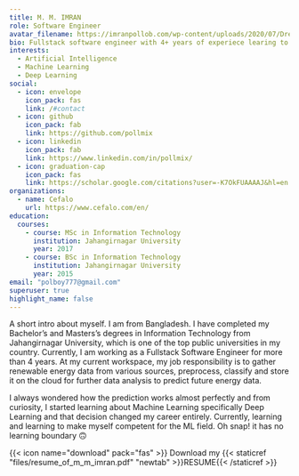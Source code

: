 ```yaml
---
title: M. M. IMRAN
role: Software Engineer
avatar_filename: https://imranpollob.com/wp-content/uploads/2020/07/Dreamy-Diary-372-1.jpg
bio: Fullstack software engineer with 4+ years of experiece learing to teach machines
interests:
  - Artificial Intelligence
  - Machine Learning
  - Deep Learning
social:
  - icon: envelope
    icon_pack: fas
    link: /#contact
  - icon: github
    icon_pack: fab
    link: https://github.com/pollmix
  - icon: linkedin
    icon_pack: fab
    link: https://www.linkedin.com/in/pollmix/
  - icon: graduation-cap
    icon_pack: fas
    link: https://scholar.google.com/citations?user=-K7OkFUAAAAJ&hl=en
organizations:
  - name: Cefalo
    url: https://www.cefalo.com/en/
education:
  courses:
    - course: MSc in Information Technology
      institution: Jahangirnagar University
      year: 2017
    - course: BSc in Information Technology
      institution: Jahangirnagar University
      year: 2015
email: "polboy777@gmail.com"
superuser: true
highlight_name: false
---
```


A short intro about myself. I am from Bangladesh. I have completed my Bachelor’s and Masters’s degrees in Information Technology from Jahangirnagar University, which is one of the top public universities in my country. Currently, I am working as a Fullstack Software Engineer for more than 4 years. At my current workspace, my job responsibility is to gather renewable energy data from various sources, preprocess, classify and store it on the cloud for further data analysis to predict future energy data.

I always wondered how the prediction works almost perfectly and from curiosity, I started learning about Machine Learning specifically Deep Learning and that decision changed my career entirely. Currently, learning and learning to make myself competent for the ML field. Oh snap! it has no learning boundary 🙃

{{< icon name="download" pack="fas" >}} Download my {{< staticref "files/resume_of_m_m_imran.pdf" "newtab" >}}RESUME{{< /staticref >}}
